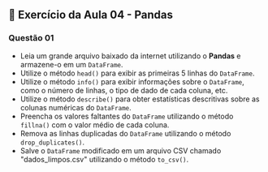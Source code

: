 ## 📝 Exercício da Aula 04 - Pandas 

### Questão 01

- Leia um grande arquivo baixado da internet utilizando o **Pandas** e armazene-o em um `DataFrame`.
- Utilize o método `head()` para exibir as primeiras 5 linhas do `DataFrame`.
- Utilize o método `info()` para exibir informações sobre o `DataFrame`, como o número de linhas, o tipo de dado de cada coluna, etc.
- Utilize o método `describe()` para obter estatísticas descritivas sobre as colunas numéricas do `DataFrame`.
- Preencha os valores faltantes do `DataFrame` utilizando o método `fillna()` com o valor médio de cada coluna.
- Remova as linhas duplicadas do `DataFrame` utilizando o método `drop_duplicates()`.
- Salve o `DataFrame` modificado em um arquivo CSV chamado "dados_limpos.csv" utilizando o método `to_csv()`.
